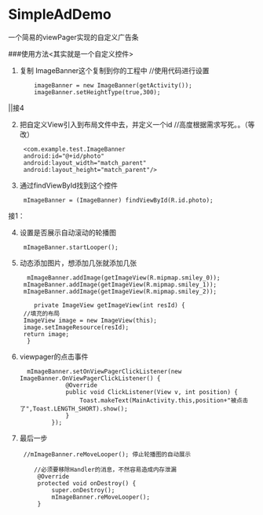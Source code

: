 # SimpleAdDemo
一个简易的viewPager实现的自定义广告条

###使用方法<其实就是一个自定义控件>
1. 复制 ImageBanner这个复制到你的工程中
//使用代码进行设置

           imageBanner = new ImageBanner(getActivity());
           imageBanner.setHeightType(true,300);

||接4

2. 把自定义View引入到布局文件中去，并定义一个id
	    //高度根据需求写死。。（等改）

	    <com.example.test.ImageBanner
	    android:id="@+id/photo"
	    android:layout_width="match_parent"
	    android:layout_height="match_parent"/>
3. 通过findViewById找到这个控件
	
		mImageBanner = (ImageBanner) findViewById(R.id.photo);

接1：

4. 设置是否展示自动滚动的轮播图
		
		mImageBanner.startLooper();
 
5. 动态添加图片，想添加几张就添加几张
		
		 mImageBanner.addImage(getImageView(R.mipmap.smiley_0));
        mImageBanner.addImage(getImageView(R.mipmap.smiley_1));
        mImageBanner.addImage(getImageView(R.mipmap.smiley_2));

		   private ImageView getImageView(int resId) {
        //填充的布局
        ImageView image = new ImageView(this);
        image.setImageResource(resId);
        return image;
	   	 }

6. viewpager的点击事件

		 mImageBanner.setOnViewPagerClickListener(new ImageBanner.OnViewPagerClickListener() {
		            @Override
		            public void ClickListener(View v, int position) {
		                Toast.makeText(MainActivity.this,position+"被点击了",Toast.LENGTH_SHORT).show();
		            }
		        });
		
7. 最后一步

		//mImageBanner.reMoveLooper(); 停止轮播图的自动展示

		   //必须要移除Handler的消息，不然容易造成内存泄漏
		    @Override
		    protected void onDestroy() {
		        super.onDestroy();
		        mImageBanner.reMoveLooper();
		    }
